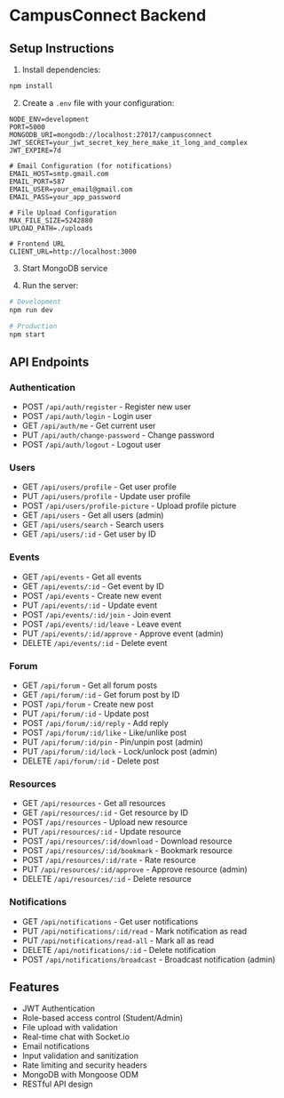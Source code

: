 # CampusConnect Backend

## Setup Instructions

1. Install dependencies:
```bash
npm install
```

2. Create a `.env` file with your configuration:
```env
NODE_ENV=development
PORT=5000
MONGODB_URI=mongodb://localhost:27017/campusconnect
JWT_SECRET=your_jwt_secret_key_here_make_it_long_and_complex
JWT_EXPIRE=7d

# Email Configuration (for notifications)
EMAIL_HOST=smtp.gmail.com
EMAIL_PORT=587
EMAIL_USER=your_email@gmail.com
EMAIL_PASS=your_app_password

# File Upload Configuration
MAX_FILE_SIZE=5242880
UPLOAD_PATH=./uploads

# Frontend URL
CLIENT_URL=http://localhost:3000
```

3. Start MongoDB service

4. Run the server:
```bash
# Development
npm run dev

# Production
npm start
```

## API Endpoints

### Authentication
- POST `/api/auth/register` - Register new user
- POST `/api/auth/login` - Login user
- GET `/api/auth/me` - Get current user
- PUT `/api/auth/change-password` - Change password
- POST `/api/auth/logout` - Logout user

### Users
- GET `/api/users/profile` - Get user profile
- PUT `/api/users/profile` - Update user profile
- POST `/api/users/profile-picture` - Upload profile picture
- GET `/api/users` - Get all users (admin)
- GET `/api/users/search` - Search users
- GET `/api/users/:id` - Get user by ID

### Events
- GET `/api/events` - Get all events
- GET `/api/events/:id` - Get event by ID
- POST `/api/events` - Create new event
- PUT `/api/events/:id` - Update event
- POST `/api/events/:id/join` - Join event
- POST `/api/events/:id/leave` - Leave event
- PUT `/api/events/:id/approve` - Approve event (admin)
- DELETE `/api/events/:id` - Delete event

### Forum
- GET `/api/forum` - Get all forum posts
- GET `/api/forum/:id` - Get forum post by ID
- POST `/api/forum` - Create new post
- PUT `/api/forum/:id` - Update post
- POST `/api/forum/:id/reply` - Add reply
- POST `/api/forum/:id/like` - Like/unlike post
- PUT `/api/forum/:id/pin` - Pin/unpin post (admin)
- PUT `/api/forum/:id/lock` - Lock/unlock post (admin)
- DELETE `/api/forum/:id` - Delete post

### Resources
- GET `/api/resources` - Get all resources
- GET `/api/resources/:id` - Get resource by ID
- POST `/api/resources` - Upload new resource
- PUT `/api/resources/:id` - Update resource
- POST `/api/resources/:id/download` - Download resource
- POST `/api/resources/:id/bookmark` - Bookmark resource
- POST `/api/resources/:id/rate` - Rate resource
- PUT `/api/resources/:id/approve` - Approve resource (admin)
- DELETE `/api/resources/:id` - Delete resource

### Notifications
- GET `/api/notifications` - Get user notifications
- PUT `/api/notifications/:id/read` - Mark notification as read
- PUT `/api/notifications/read-all` - Mark all as read
- DELETE `/api/notifications/:id` - Delete notification
- POST `/api/notifications/broadcast` - Broadcast notification (admin)

## Features

- JWT Authentication
- Role-based access control (Student/Admin)
- File upload with validation
- Real-time chat with Socket.io
- Email notifications
- Input validation and sanitization
- Rate limiting and security headers
- MongoDB with Mongoose ODM
- RESTful API design
